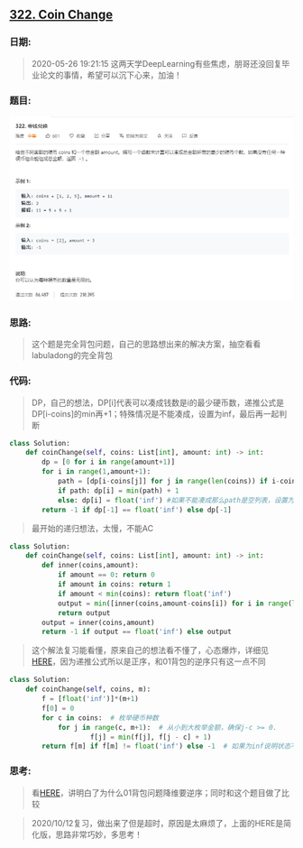 ## [322. Coin Change](https://leetcode-cn.com/problems/Coin-Change)
### 日期:
>2020-05-26 19:21:15 这两天学DeepLearning有些焦虑，朋哥还没回复毕业论文的事情，希望可以沉下心来，加油！
### 题目:
![text](https://github.com/zjuzhfbloodz/LeetCode/blob/master/questions/0322.png?raw=true)
### 思路:
>这个题是完全背包问题，自己的思路想出来的解决方案，抽空看看labuladong的完全背包
### 代码:

> DP，自己的想法，DP[i]代表可以凑成钱数是i的最少硬币数，递推公式是DP[i-coins]的min再+1；特殊情况是不能凑成，设置为inf，最后再一起判断
```python
class Solution:
    def coinChange(self, coins: List[int], amount: int) -> int:
        dp = [0 for i in range(amount+1)]
        for i in range(1,amount+1):
            path = [dp[i-coins[j]] for j in range(len(coins)) if i-coins[j] >= 0]
            if path: dp[i] = min(path) + 1
            else: dp[i] = float('inf') #如果不能凑成那么path是空列表，设置为inf
        return -1 if dp[-1] == float('inf') else dp[-1]
```
> 最开始的递归想法，太慢，不能AC
```python
class Solution:
    def coinChange(self, coins: List[int], amount: int) -> int:
        def inner(coins,amount):
            if amount == 0: return 0
            if amount in coins: return 1
            if amount < min(coins): return float('inf')
            output = min([inner(coins,amount-coins[i]) for i in range(len(coins)) if amount-coins[i]>=0]) + 1
            return output
        output = inner(coins,amount)
        return -1 if output == float('inf') else output
```
> 这个解法复习能看懂，原来自己的想法看不懂了，心态爆炸，详细见[HERE](https://leetcode-cn.com/problems/coin-change/solution/yong-bei-bao-wen-ti-si-xiang-lai-li-jie-ying-bi-zh/)，因为递推公式所以是正序，和01背包的逆序只有这一点不同
```python
class Solution:
    def coinChange(self, coins, m):
        f = [float('inf')]*(m+1)
        f[0] = 0
        for c in coins:  # 枚举硬币种数
            for j in range(c, m+1):  # 从小到大枚举金额，确保j-c >= 0.
                    f[j] = min(f[j], f[j - c] + 1)
        return f[m] if f[m] != float('inf') else -1  # 如果为inf说明状态不可达，返回-1即可。
```

### 思考:
>看[HERE](https://leetcode-cn.com/problems/coin-change/solution/yong-bei-bao-wen-ti-si-xiang-lai-li-jie-ying-bi-zh/)，讲明白了为什么01背包问题降维要逆序；同时和这个题目做了比较

>2020/10/12复习，做出来了但是超时，原因是太麻烦了，上面的HERE是简化版，思路非常巧妙，多思考！
